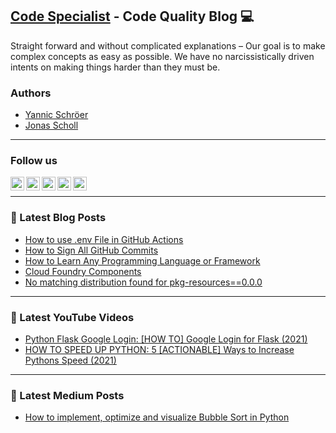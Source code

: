 ## [Code Specialist][website] - Code Quality Blog 💻

Straight forward and without complicated explanations – Our goal is to make complex concepts as easy as possible. We have no narcissistically driven intents on making things harder than they must be.

### Authors

- [Yannic Schröer][account-yannic]
- [Jonas Scholl][account-jonas]

---

### Follow us

[<img align="left" alt="Code Specialist | Facebook" width="22px" src="https://cdn.jsdelivr.net/npm/simple-icons@v3/icons/facebook.svg" />][facebook]
[<img align="left" alt="Code Specialist | Instagram" width="22px" src="https://cdn.jsdelivr.net/npm/simple-icons@v3/icons/instagram.svg" />][instagram]
[<img align="left" alt="Code Specialist | Twitter" width="22px" src="https://cdn.jsdelivr.net/npm/simple-icons@v3/icons/twitter.svg" />][twitter]
[<img align="left" alt="Code Specialist | YouTube" width="22px" src="https://cdn.jsdelivr.net/npm/simple-icons@v3/icons/youtube.svg" />][youtube]
[<img align="left" alt="Code Specialist | Medium" width="22px" src="https://cdn.jsdelivr.net/npm/simple-icons@v3/icons/medium.svg" />][medium]

<br />

---

### 📕 Latest Blog Posts

<!-- CODE-SPECIALIST:START -->
- [How to use .env File in GitHub Actions](https://code-specialist.com/environment/use-env-file-in-github-actions/)
- [How to Sign All GitHub Commits](https://code-specialist.com/environment/how-to-sign-all-github-commits/)
- [How to Learn Any Programming Language or Framework](https://code-specialist.com/mindset/how-to-learn-any-programming-language/)
- [Cloud Foundry Components](https://code-specialist.com/cloud/cloud-foundry-components/)
- [No matching distribution found for pkg-resources==0.0.0](https://code-specialist.com/errors/pkg-resources/)
<!-- CODE-SPECIALIST:END -->

---

### 🎥 Latest YouTube Videos

<!-- YOUTUBE:START -->
- [Python Flask Google Login: [HOW TO]  Google Login for Flask (2021)](https://www.youtube.com/watch?v=FKgJEfrhU1E)
- [HOW TO SPEED UP PYTHON: 5 [ACTIONABLE] Ways to Increase Pythons Speed (2021)](https://www.youtube.com/watch?v=WgUs-w2MrsM)
<!-- YOUTUBE:END -->

---

### 📕 Latest Medium Posts

<!-- MEDIUM:START -->
- [How to implement, optimize and visualize Bubble Sort in Python](https://code-specialist.medium.com/how-to-implement-optimize-and-visualize-bubble-sort-in-python-81e27787c1ae?source=rss-2ac79591872f------2)
<!-- MEDIUM:END -->

[website]: https://code-specialist.com
[facebook]: https://www.facebook.com/specialistcode/
[twitter]: https://twitter.com/specialist_code
[instagram]: https://www.instagram.com/specialist_code/
[youtube]: https://www.youtube.com/channel/UCjdmChf65sGfOqWoygzBTyQ
[medium]: https://code-specialist.medium.com/

[account-yannic]: https://github.com/yannicschroeer
[account-jonas]: https://github.com/JonasScholl
